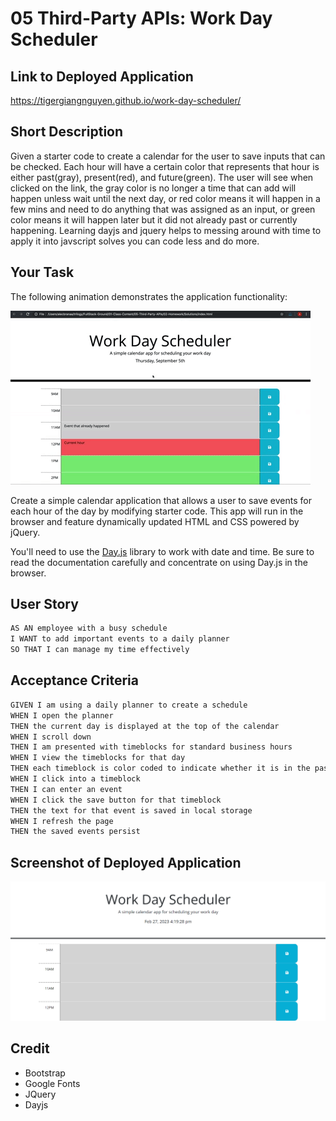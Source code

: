 # 05 Third-Party APIs: Work Day Scheduler

## Link to Deployed Application

https://tigergiangnguyen.github.io/work-day-scheduler/

## Short Description

Given a starter code to create a calendar for the user to save inputs that can be checked. Each hour will have a certain color that represents that hour is either past(gray), present(red), and future(green). The user will see when clicked on the link, the gray color is no longer a time that can add will happen unless wait until the next day, or red color means it will happen in a few mins and need to do anything that was assigned as an input, or green color means it will happen later but it did not already past or currently happening. Learning dayjs and jquery helps to messing around with time to apply it into javscript solves you can code less and do more.

## Your Task
The following animation demonstrates the application functionality:

![A user clicks on slots on the color-coded calendar and edits the events.](./assets/05-third-party-apis-homework-demo.gif)

Create a simple calendar application that allows a user to save events for each hour of the day by modifying starter code. This app will run in the browser and feature dynamically updated HTML and CSS powered by jQuery.

You'll need to use the [Day.js](https://day.js.org/en/) library to work with date and time. Be sure to read the documentation carefully and concentrate on using Day.js in the browser.

## User Story

```md
AS AN employee with a busy schedule
I WANT to add important events to a daily planner
SO THAT I can manage my time effectively
```

## Acceptance Criteria

```md
GIVEN I am using a daily planner to create a schedule
WHEN I open the planner
THEN the current day is displayed at the top of the calendar
WHEN I scroll down
THEN I am presented with timeblocks for standard business hours
WHEN I view the timeblocks for that day
THEN each timeblock is color coded to indicate whether it is in the past, present, or future
WHEN I click into a timeblock
THEN I can enter an event
WHEN I click the save button for that timeblock
THEN the text for that event is saved in local storage
WHEN I refresh the page
THEN the saved events persist
```

## Screenshot of Deployed Application

![Deployed Application](./assets/screenshotOfApplication.png)

## Credit

 - Bootstrap
 - Google Fonts
 - JQuery
 - Dayjs